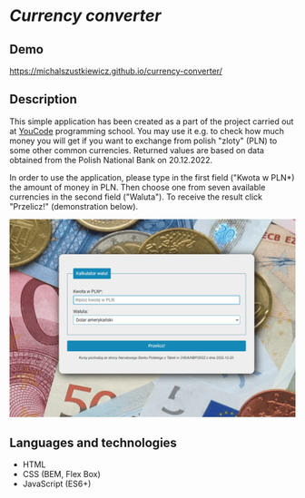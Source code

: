 # *Currency converter*

## Demo

https://michalszustkiewicz.github.io/currency-converter/

## Description

This simple application has been created as a part of the project carried out at [YouCode](https://youcode.pl/) programming school. You may use it e.g. to check how much money you will get if you want to exchange from polish "zloty" (PLN) to some other common currencies. Returned values are based on data obtained from the Polish National Bank on 20.12.2022.

In order to use the application, please type in the first field ("Kwota w PLN*) the amount of money in PLN. Then choose one from seven available currencies in the second field ("Waluta"). To receive the result click "Przelicz!" (demonstration below).

![action](images/currency.gif)

## Languages and technologies

- HTML
- CSS (BEM, Flex Box)
- JavaScript (ES6+)
